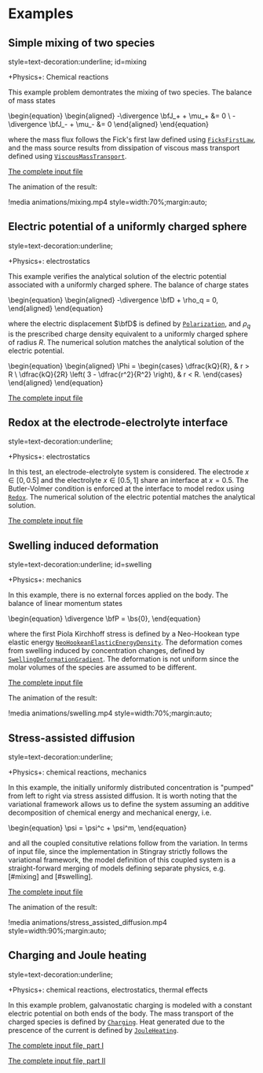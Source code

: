 # Examples

## Simple mixing of two species
style=text-decoration:underline;
id=mixing

+Physics+: Chemical reactions

This example problem demontrates the mixing of two species. The balance of mass states

\begin{equation}
  \begin{aligned}
    -\divergence \bfJ_+ + \mu_+ &= 0 \\
    -\divergence \bfJ_- + \mu_- &= 0
  \end{aligned}
\end{equation}

where the mass flux follows the Fick's first law defined using [`FicksFirstLaw`](FicksFirstLaw.md), and the mass source results from dissipation of viscous mass transport defined using [`ViscousMassTransport`](ViscousMassTransport.md).

[The complete input file](tests/chemical/mixing.i)

The animation of the result:

!media animations/mixing.mp4
       style=width:70%;margin:auto;

## Electric potential of a uniformly charged sphere
style=text-decoration:underline;

+Physics+: electrostatics

This example verifies the analytical solution of the electric potential associated with a uniformly charged sphere. The balance of charge states

\begin{equation}
  \begin{aligned}
    -\divergence \bfD + \rho_q = 0,
  \end{aligned}
\end{equation}

where the electric displacement $\bfD$ is defined by [`Polarization`](Polarization.md), and $\rho_q$ is the prescribed charge density equivalent to a uniformly charged sphere of radius $R$. The numerical solution matches the analytical solution of the electric potential.

\begin{equation}
  \begin{aligned}
    \Phi = 
    \begin{cases}
      \dfrac{kQ}{R}, & r > R \\
      \dfrac{kQ}{2R} \left( 3 - \dfrac{r^2}{R^2} \right), & r < R.
    \end{cases}
  \end{aligned}
\end{equation}

[The complete input file](tests/electrical/uniform_sphere_charge.i)

## Redox at the electrode-electrolyte interface
style=text-decoration:underline;

+Physics+: electrostatics

In this test, an electrode-electrolyte system is considered. The electrode $x \in [0, 0.5]$ and the electrolyte $x \in [0.5, 1]$ share an interface at $x = 0.5$. The Butler-Volmer condition is enforced at the interface to model redox using [`Redox`](Redox.md). The numerical solution of the electric potential matches the analytical solution.

[The complete input file](tests/electrical/redox.i)

## Swelling induced deformation
style=text-decoration:underline;
id=swelling

+Physics+: mechanics

In this example, there is no external forces applied on the body. The balance of linear momentum states

\begin{equation}
  \divergence \bfP = \bs{0},
\end{equation}

where the first Piola Kirchhoff stress is defined by a Neo-Hookean type elastic energy [`NeoHookeanElasticEnergyDensity`](NeoHookeanElasticEnergyDensity.md). The deformation comes from swelling induced by concentration changes, defined by [`SwellingDeformationGradient`](SwellingDeformationGradient.md). The deformation is not uniform since the molar volumes of the species are assumed to be different.

[The complete input file](tests/mechanical/swelling.i)

The animation of the result:

!media animations/swelling.mp4
       style=width:70%;margin:auto;

## Stress-assisted diffusion
style=text-decoration:underline;

+Physics+: chemical reactions, mechanics

In this example, the initially uniformly distributed concentration is "pumped" from left to right via stress assisted diffusion. It is worth noting that the variational framework allows us to define the system assuming an additive decomposition of chemical energy and mechanical energy, i.e.

\begin{equation}
  \psi = \psi^c + \psi^m,
\end{equation}

and all the coupled consitutive relations follow from the variation. In terms of input file, since the implementation in Stingray strictly follows the variational framework, the model definition of this coupled system is a straight-forward merging of models defining separate physics, e.g. [#mixing] and [#swelling].

[The complete input file](tests/chemical-mechanical/stress_assisted_diffusion.i)

The animation of the result:

!media animations/stress_assisted_diffusion.mp4
       style=width:90%;margin:auto;

## Charging and Joule heating
style=text-decoration:underline;

+Physics+: chemical reactions, electrostatics, thermal effects

In this example problem, galvanostatic charging is modeled with a constant electric potential on both ends of the body. The mass transport of the charged species is defined by [`Charging`](Charging.md). Heat generated due to the prescence of the current is defined by [`JouleHeating`](JouleHeating.md).

[The complete input file, part I](tests/chemical-electrical-thermal/base.i)

[The complete input file, part II](tests/chemical-electrical-thermal/charge_galvanostatic.i)